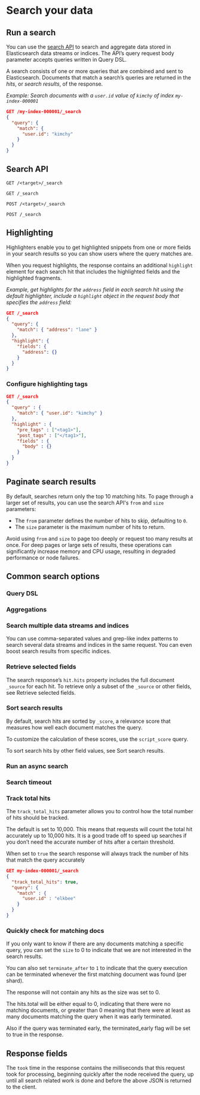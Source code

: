 # Search your data

## Run a search

You can use the [search API](https://www.elastic.co/guide/en/elasticsearch/reference/7.17/search-search.html) to search and aggregate data stored in Elasticsearch data streams or indices. The API’s query request body parameter accepts queries written in Query DSL.

A search consists of one or more queries that are combined and sent to Elasticsearch. Documents that match a search’s queries are returned in the _hits_, or _search results_, of the response.


_Example: Search documents with a `user.id` value of `kimchy` of index `my-index-000001`_

```json
GET /my-index-000001/_search
{
  "query": {
    "match": {
      "user.id": "kimchy"
    }
  }
}
```

## Search API

```
GET /<target>/_search

GET /_search

POST /<target>/_search

POST /_search
```


## Highlighting

Highlighters enable you to get highlighted snippets from one or more fields in your search results so you can show users where the query matches are.

When you request highlights, the response contains an additional `highlight` element for each search hit that includes the highlighted fields and the highlighted fragments.

_Example, get highlights for the `address` field in each search hit using the default highlighter, include a `highlight` object in the request body that specifies the `address` field:_

```json
GET /_search
{
  "query": {
    "match": { "address": "lane" }
  },
  "highlight": {
    "fields": {
      "address": {}
    }
  }
}
```

### Configure highlighting tags

```json
GET /_search
{
  "query" : {
    "match": { "user.id": "kimchy" }
  },
  "highlight" : {
    "pre_tags" : ["<tag1>"],
    "post_tags" : ["</tag1>"],
    "fields" : {
      "body" : {}
    }
  }
}
```

## Paginate search results

By default, searches return only the top 10 matching hits.  To page through a larger set of results, you can use the search API's `from` and `size` parameters:

- The `from` parameter defines the number of hits to skip, defaulting to `0`.
- The `size` parameter is the maximum number of hits to return.

Avoid using `from` and `size` to page too deeply or request too many results at once. For deep pages or large sets of results, these operations can significantly increase memory and CPU usage, resulting in degraded performance or node failures.


## Common search options

### Query DSL

### Aggregations

### Search multiple data streams and indices

You can use comma-separated values and grep-like index patterns to search several data streams and indices in the same request. You can even boost search results from specific indices.

### Retrieve selected fields

The search response’s `hit.hits` property includes the full document `_source` for each hit. To retrieve only a subset of the `_source` or other fields, see Retrieve selected fields.

### Sort search results

By default, search hits are sorted by `_score`, a relevance score that measures how well each document matches the query. 

To customize the calculation of these scores, use the `script_score` query. 

To sort search hits by other field values, see Sort search results.

### Run an async search

### Search timeout

### Track total hits

The `track_total_hits` parameter allows you to control how the total number of hits should be tracked.

The default is set to 10,000. This means that requests will count the total hit accurately up to 10,000 hits. It is a good trade off to speed up searches if you don’t need the accurate number of hits after a certain threshold.

When set to `true` the search response will always track the number of hits that match the query accurately

```json
GET my-index-000001/_search
{
  "track_total_hits": true,
  "query": {
    "match" : {
      "user.id" : "elkbee"
    }
  }
}
```

### Quickly check for matching docs

If you only want to know if there are any documents matching a specific query, you can set the `size` to 0 to indicate that we are not interested in the search results.

You can also set `terminate_after` to `1` to indicate that the query execution can be terminated whenever the first matching document was found (per shard).

The response will not contain any hits as the size was set to 0. 

The hits.total will be either equal to 0, indicating that there were no matching documents, or greater than 0 meaning that there were at least as many documents matching the query when it was early terminated. 

Also if the query was terminated early, the terminated_early flag will be set to true in the response.


## Response fields

The `took` time in the response contains the milliseconds that this request took for processing, beginning quickly after the node received the query, up until all search related work is done and before the above JSON is returned to the client.